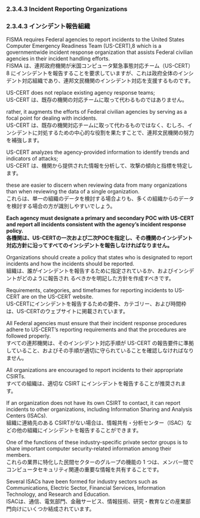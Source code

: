 ### 2.3.4.3 Incident Reporting Organizations
### 2.3.4.3 インシデント報告組織

FISMA requires Federal agencies to report incidents to the United States Computer Emergency Readiness Team (US-CERT),8 which is a governmentwide incident response organization that assists Federal civilian agencies in their incident handling efforts.  
FISMA は、連邦政府機関が米国コンピュータ緊急事態対応チーム（US-CERT）8 にインシデントを報告することを要求していますが、これは政府全体のインシデント対応組織であり、連邦文民機関のインシデント対応を支援するものです。  

US-CERT does not replace existing agency response teams;  
US-CERT は、既存の機関の対応チームに取って代わるものではありません。  

rather, it augments the efforts of Federal civilian agencies by serving as a focal point for dealing with incidents.  
US-CERT は、既存の機関対応チームに取って代わるものではなく、むしろ、インシデントに対処するための中心的な役割を果たすことで、連邦文民機関の努力を補強します。  

US-CERT analyzes the agency-provided information to identify trends and indicators of attacks;  
US-CERT は、機関から提供された情報を分析して、攻撃の傾向と指標を特定します。  

these are easier to discern when reviewing data from many organizations than when reviewing the data of a single organization.  
これらは、単一の組織のデータを検討する場合よりも、多くの組織からのデータを検討する場合の方が識別しやすいでしょう。  


**Each agency must designate a primary and secondary POC with US-CERT and report all incidents consistent with the agency’s incident response policy.**  
**各機関は、US-CERTの一次および二次POCを指定し、その機関のインシデント対応方針に沿ってすべてのインシデントを報告しなければなりません。**  

Organizations should create a policy that states who is designated to report incidents and how the incidents should be reported.  
組織は、誰がインシデントを報告するために指定されているか、およびインシデントがどのように報告され るべきかを明記した方針を作成すべきです。  

Requirements, categories, and timeframes for reporting incidents to US-CERT are on the US-CERT website.  
US-CERTにインシデントを報告するための要件、カテゴリー、および時間枠は、US-CERTのウェブサイトに掲載されています。  

All Federal agencies must ensure that their incident response procedures adhere to US-CERT’s reporting requirements and that the procedures are followed properly.  
すべての連邦機関は、そのインシデント対応手順が US-CERT の報告要件に準拠していること、およびその手順が適切に守られていることを確認しなければなりません。  

All organizations are encouraged to report incidents to their appropriate CSIRTs.  
すべての組織は、適切な CSIRT にインシデントを報告することが推奨されます。  

If an organization does not have its own CSIRT to contact, it can report incidents to other organizations, including Information Sharing and Analysis Centers (ISACs).  
組織に連絡先のある CSIRTがない場合は、情報共有・分析センター（ISAC）などの他の組織にインシデントを報告することができます。  

One of the functions of these industry-specific private sector groups is to share important computer security-related information among their members.  
これらの業界に特化した民間セクターのグループの機能の 1 つは、メンバー間でコンピュータセキュリティ関連の重要な情報を共有することです。  

Several ISACs have been formed for industry sectors such as Communications, Electric Sector, Financial Services, Information Technology, and Research and Education.  
ISACは、通信、電気部門、金融サービス、情報技術、研究・教育などの産業部門向けにいくつか結成されています。  
